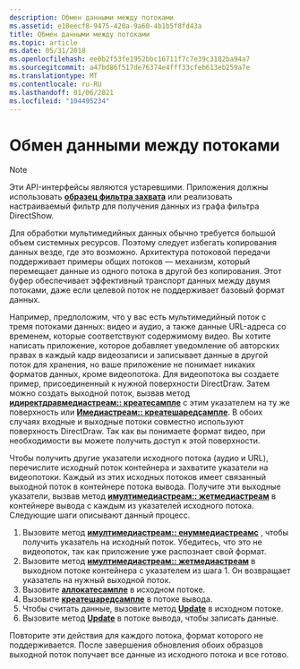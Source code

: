 ```yaml
---
description: Обмен данными между потоками
ms.assetid: e18eecf8-9475-420a-9a60-4b1b5f8fd43a
title: Обмен данными между потоками
ms.topic: article
ms.date: 05/31/2018
ms.openlocfilehash: ee0b2f53fe1952bbc16711f7c7e39c3182ba94a7
ms.sourcegitcommit: a47bd86f517de76374e4fff33cfeb613eb259a7e
ms.translationtype: MT
ms.contentlocale: ru-RU
ms.lasthandoff: 01/06/2021
ms.locfileid: "104495234"
---
```

# <a name="sharing-data-between-streams"></a>Обмен данными между потоками

> [!Note]  
> Эти API-интерфейсы являются устаревшими. Приложения должны использовать [**образец фильтра захвата**](sample-grabber-filter.md) или реализовать настраиваемый фильтр для получения данных из графа фильтра DirectShow.

 

Для обработки мультимедийных данных обычно требуется большой объем системных ресурсов. Поэтому следует избегать копирования данных везде, где это возможно. Архитектура потоковой передачи поддерживает примеры общих потоков — механизм, который перемещает данные из одного потока в другой без копирования. Этот буфер обеспечивает эффективный транспорт данных между двумя потоками, даже если целевой поток не поддерживает базовый формат данных.

Например, предположим, что у вас есть мультимедийный поток с тремя потоками данных: видео и аудио, а также данные URL-адреса со временем, которые соответствуют содержимому видео. Вы хотите написать приложение, которое добавляет уведомление об авторских правах в каждый кадр видеозаписи и записывает данные в другой поток для хранения, но ваше приложение не понимает никаких форматов данных, кроме видеопотока. Для видеопотока вы создаете пример, присоединенный к нужной поверхности DirectDraw. Затем можно создать выходной поток, вызвав метод [**идиректдравмедиастреам:: креатесампле**](/previous-versions/windows/desktop/api/ddstream/nf-ddstream-idirectdrawmediastream-createsample) с этим указателем на ту же поверхность или [**Имедиастреам:: креатешаредсампле**](/previous-versions/windows/desktop/api/mmstream/nf-mmstream-imediastream-createsharedsample). В обоих случаях входные и выходные потоки совместно используют поверхность DirectDraw. Так как вы понимаете формат видео, при необходимости вы можете получить доступ к этой поверхности.

Чтобы получить другие указатели исходного потока (аудио и URL), перечислите исходный поток контейнера и захватите указатели на видеопотоки. Каждый из этих исходных потоков имеет связанный выходной поток в контейнере потока вывода. Получите эти выходные указатели, вызвав метод [**имултимедиастреам:: жетмедиастреам**](/previous-versions/windows/desktop/api/mmstream/nf-mmstream-imultimediastream-getmediastream) в контейнере вывода с каждым из указателей исходного потока. Следующие шаги описывают данный процесс.

1.  Вызовите метод [**имултимедиастреам:: енуммедиастреамс**](/previous-versions/windows/desktop/api/mmstream/nf-mmstream-imultimediastream-enummediastreams) , чтобы получить указатель на исходный поток. Убедитесь, что это не видеопоток, так как приложение уже распознает свой формат.
2.  Вызовите метод [**имултимедиастреам:: жетмедиастреам**](/previous-versions/windows/desktop/api/mmstream/nf-mmstream-imultimediastream-getmediastream) в выходном потоке контейнера с указателем из шага 1. Он возвращает указатель на нужный выходной поток.
3.  Вызовите [**аллокатесампле**](/previous-versions/windows/desktop/api/mmstream/nf-mmstream-imediastream-allocatesample) в исходном потоке.
4.  Вызовите [**креатешаредсампле**](/previous-versions/windows/desktop/api/mmstream/nf-mmstream-imediastream-createsharedsample) в потоке вывода.
5.  Чтобы считать данные, вызовите метод [**Update**](/previous-versions/windows/desktop/api/mmstream/nf-mmstream-istreamsample-update) в исходном потоке.
6.  Вызовите метод [**Update**](/previous-versions/windows/desktop/api/mmstream/nf-mmstream-istreamsample-update) в потоке вывода, чтобы записать данные.

Повторите эти действия для каждого потока, формат которого не поддерживается. После завершения обновления обоих образцов выходной поток получает все данные из исходного потока и все готово.

 

 



